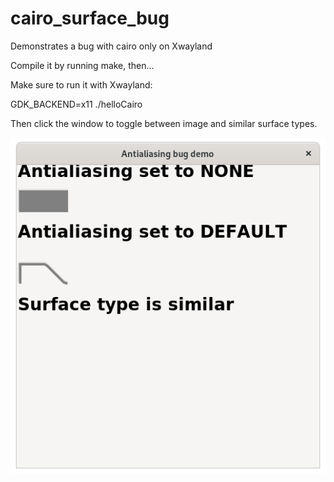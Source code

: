 # cairo_surface_bug
Demonstrates a bug with cairo only on Xwayland

Compile it by running make, then...

Make sure to run it with Xwayland:

GDK_BACKEND=x11 ./helloCairo

Then click the window to toggle between image and similar surface types.

![alt text](Screenshot%20from%202021-10-29%2016-27-31.png)
